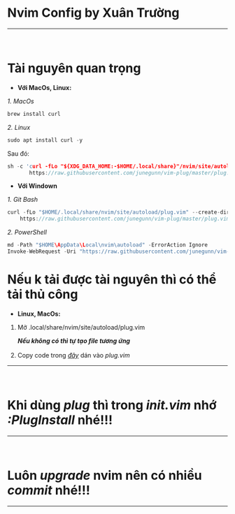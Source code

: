 # Nvim Config by Xuân Trường
---
ㅤㅤㅤㅤㅤㅤㅤㅤㅤ
# Tài nguyên quan trọng
- **Với MacOs, Linux:**
 
*1. MacOs*
```c
brew install curl
```
*2. Linux*
```c
sudo apt install curl -y
```
Sau đó:
```c
sh -c 'curl -fLo "${XDG_DATA_HOME:-$HOME/.local/share}"/nvim/site/autoload/plug.vim --create-dirs \
       https://raw.githubusercontent.com/junegunn/vim-plug/master/plug.vim'
```
- **Với Windown**

*1. Git Bash*
```c
curl -fLo "$HOME/.local/share/nvim/site/autoload/plug.vim" --create-dirs \
    https://raw.githubusercontent.com/junegunn/vim-plug/master/plug.vim
```
*2. PowerShell*
```c
md -Path "$HOME\AppData\Local\nvim\autoload" -ErrorAction Ignore
Invoke-WebRequest -Uri "https://raw.githubusercontent.com/junegunn/vim-plug/master/plug.vim" -OutFile "$HOME\AppData\Local\nvim\autoload\plug.vim"
```
# Nếu k tải được tài nguyên thì có thể tải thủ công
- **Linux, MacOs:**

 1. Mở .local/share/nvim/site/autoload/plug.vim
 
    ***Nếu không có thì tự tạo file tương ứng***
    
 2. Copy code trong [*đây*](https://raw.githubusercontent.com/junegunn/vim-plug/master/plug.vim) dán vào *plug.vim*
ㅤㅤㅤㅤㅤㅤㅤㅤㅤ
---
ㅤㅤㅤㅤㅤㅤㅤㅤㅤ
# Khi dùng *plug* thì trong *init.vim* nhớ *:PlugInstall* nhé!!!
***
ㅤㅤㅤㅤㅤㅤㅤㅤㅤ
ㅤㅤㅤㅤㅤㅤㅤㅤㅤ
# Luôn *upgrade* nvim nên có nhiều *commit* nhé!!!
***

